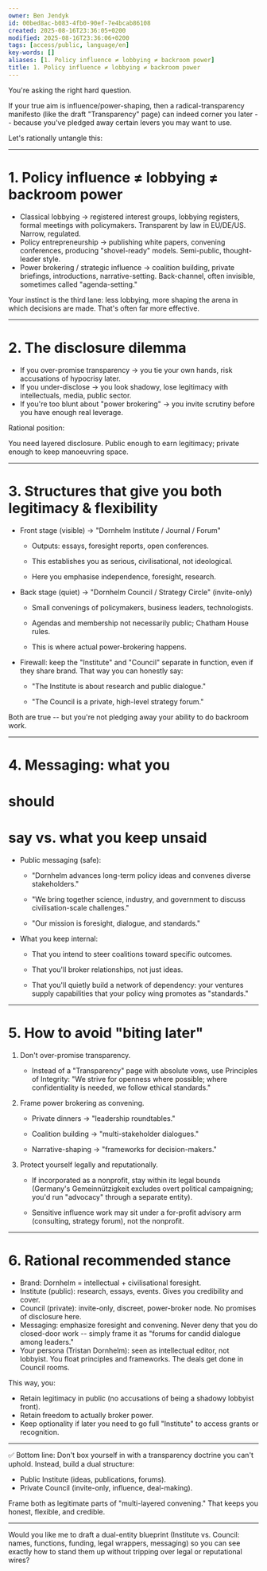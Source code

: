 ```yaml
---
owner: Ben Jendyk
id: 00bed8ac-b083-4fb0-90ef-7e4bcab86108
created: 2025-08-16T23:36:05+0200
modified: 2025-08-16T23:36:06+0200
tags: [access/public, language/en]
key-words: []
aliases: [1. Policy influence ≠ lobbying ≠ backroom power]
title: 1. Policy influence ≠ lobbying ≠ backroom power
---
```


You're asking the right hard question.

If your true aim is influence/power-shaping, then a radical-transparency manifesto (like the draft "Transparency" page) can indeed corner you later -- because you've pledged away certain levers you may want to use.

  

Let's rationally untangle this:

* * *

# 1. Policy influence ≠ lobbying ≠ backroom power

- Classical lobbying → registered interest groups, lobbying registers, formal meetings with policymakers. Transparent by law in EU/DE/US. Narrow, regulated.
- Policy entrepreneurship → publishing white papers, convening conferences, producing "shovel-ready" models. Semi-public, thought-leader style.
- Power brokering / strategic influence → coalition building, private briefings, introductions, narrative-setting. Back-channel, often invisible, sometimes called "agenda-setting."

  

Your instinct is the third lane: less lobbying, more shaping the arena in which decisions are made. That's often far more effective.

* * *

# 2. The disclosure dilemma

- If you over-promise transparency → you tie your own hands, risk accusations of hypocrisy later.
- If you under-disclose → you look shadowy, lose legitimacy with intellectuals, media, public sector.
- If you're too blunt about "power brokering" → you invite scrutiny before you have enough real leverage.

  

Rational position:

You need layered disclosure. Public enough to earn legitimacy; private enough to keep manoeuvring space.

* * *

# 3. Structures that give you both legitimacy & flexibility

- Front stage (visible) → "Dornhelm Institute / Journal / Forum"

    - Outputs: essays, foresight reports, open conferences.

    - This establishes you as serious, civilisational, not ideological.

    - Here you emphasise independence, foresight, research.
- Back stage (quiet) → "Dornhelm Council / Strategy Circle" (invite-only)

    - Small convenings of policymakers, business leaders, technologists.

    - Agendas and membership not necessarily public; Chatham House rules.

    - This is where actual power-brokering happens.
- Firewall: keep the "Institute" and "Council" separate in function, even if they share brand. That way you can honestly say:

    - "The Institute is about research and public dialogue."

    - "The Council is a private, high-level strategy forum."

Both are true -- but you're not pledging away your ability to do backroom work.
* * *

# 4. Messaging: what you

# should

#  say vs. what you keep unsaid

- Public messaging (safe):

    - "Dornhelm advances long-term policy ideas and convenes diverse stakeholders."

    - "We bring together science, industry, and government to discuss civilisation-scale challenges."

    - "Our mission is foresight, dialogue, and standards."
- What you keep internal:

    - That you intend to steer coalitions toward specific outcomes.

    - That you'll broker relationships, not just ideas.

    - That you'll quietly build a network of dependency: your ventures supply capabilities that your policy wing promotes as "standards."
* * *

# 5. How to avoid "biting later"

1. Don't over-promise transparency.

    - Instead of a "Transparency" page with absolute vows, use Principles of Integrity: "We strive for openness where possible; where confidentiality is needed, we follow ethical standards."

2. Frame power brokering as convening.

    - Private dinners → "leadership roundtables."

    - Coalition building → "multi-stakeholder dialogues."

    - Narrative-shaping → "frameworks for decision-makers."

3. Protect yourself legally and reputationally.

    - If incorporated as a nonprofit, stay within its legal bounds (Germany's Gemeinnützigkeit excludes overt political campaigning; you'd run "advocacy" through a separate entity).

    - Sensitive influence work may sit under a for-profit advisory arm (consulting, strategy forum), not the nonprofit.
* * *

# 6. Rational recommended stance

- Brand: Dornhelm = intellectual + civilisational foresight.
- Institute (public): research, essays, events. Gives you credibility and cover.
- Council (private): invite-only, discreet, power-broker node. No promises of disclosure here.
- Messaging: emphasize foresight and convening. Never deny that you do closed-door work -- simply frame it as "forums for candid dialogue among leaders."
- Your persona (Tristan Dornhelm): seen as intellectual editor, not lobbyist. You float principles and frameworks. The deals get done in Council rooms.

  

This way, you:

- Retain legitimacy in public (no accusations of being a shadowy lobbyist front).
- Retain freedom to actually broker power.
- Keep optionality if later you need to go full "Institute" to access grants or recognition.
* * *

✅ Bottom line: Don't box yourself in with a transparency doctrine you can't uphold. Instead, build a dual structure:

- Public Institute (ideas, publications, forums).
- Private Council (invite-only, influence, deal-making).

Frame both as legitimate parts of "multi-layered convening." That keeps you honest, flexible, and credible.

* * *

Would you like me to draft a dual-entity blueprint (Institute vs. Council: names, functions, funding, legal wrappers, messaging) so you can see exactly how to stand them up without tripping over legal or reputational wires?